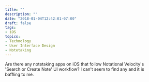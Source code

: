 ```yaml
---
title: ""
description: ""
date: "2018-01-04T12:42:01-07:00"
draft: false
tags:
- iOS
topics:
- Technology
- User Interface Design
- Notetaking
---
```

	
Are there any notetaking apps on iOS that follow Notational Velocity's 'Search or Create Note' UI workflow? I can't seem to find any and it is baffling to me.
